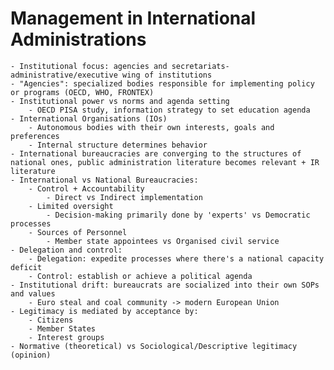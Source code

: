 # Management in International Administrations
	- Institutional focus: agencies and secretariats- administrative/executive wing of institutions
	- "Agencies": specialized bodies responsible for implementing policy or programs (OECD, WHO, FRONTEX)
	- Institutional power vs norms and agenda setting
		- OECD PISA study, information strategy to set education agenda
	- International Organisations (IOs)
		- Autonomous bodies with their own interests, goals and preferences
		- Internal structure determines behavior
	- International bureaucracies are converging to the structures of national ones, public administration literature becomes relevant + IR literature
	- International vs National Bureaucracies:
		- Control + Accountability
			- Direct vs Indirect implementation
		- Limited oversight
			- Decision-making primarily done by 'experts' vs Democratic processes
		- Sources of Personnel
			- Member state appointees vs Organised civil service
	- Delegation and control:
		- Delegation: expedite processes where there's a national capacity deficit
		- Control: establish or achieve a political agenda
	- Institutional drift: bureaucrats are socialized into their own SOPs and values
		- Euro steal and coal community -> modern European Union
	- Legitimacy is mediated by acceptance by:
		- Citizens
		- Member States
		- Interest groups
	- Normative (theoretical) vs Sociological/Descriptive legitimacy (opinion)